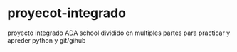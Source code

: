 # proyecot-integrado
proyecto integrado ADA school dividido en multiples partes para practicar y apreder python y git/gihub 

